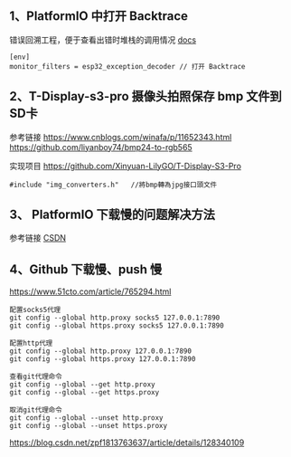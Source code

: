 
## 1、PlatformIO 中打开 Backtrace 
错误回溯工程，便于查看出错时堆栈的调用情况
[docs](https://docs.platformio.org/en/latest/core/userguide/device/cmd_monitor.html)
~~~
[env]
monitor_filters = esp32_exception_decoder // 打开 Backtrace
~~~

## 2、T-Display-s3-pro 摄像头拍照保存 bmp 文件到SD卡
参考链接
https://www.cnblogs.com/winafa/p/11652343.html
https://github.com/liyanboy74/bmp24-to-rgb565

实现项目
https://github.com/Xinyuan-LilyGO/T-Display-S3-Pro

~~~
#include "img_converters.h"   //將bmp轉為jpg接口頭文件
~~~

## 3、 PlatformIO 下载慢的问题解决方法

参考链接 [CSDN](https://blog.csdn.net/ngl272/article/details/124776171)

## 4、Github 下载慢、push 慢

https://www.51cto.com/article/765294.html

~~~
配置socks5代理
git config --global http.proxy socks5 127.0.0.1:7890
git config --global https.proxy socks5 127.0.0.1:7890

配置http代理
git config --global http.proxy 127.0.0.1:7890
git config --global https.proxy 127.0.0.1:7890

查看git代理命令
git config --global --get http.proxy
git config --global --get https.proxy

取消git代理命令
git config --global --unset http.proxy
git config --global --unset https.proxy
~~~
https://blog.csdn.net/zpf1813763637/article/details/128340109


